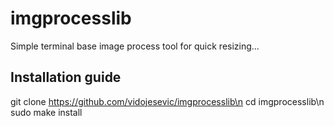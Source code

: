 # imgprocesslib
Simple terminal base image process tool for quick resizing...

## Installation guide
git clone https://github.com/vidojesevic/imgprocesslib\n
cd imgprocesslib\n
sudo make install
